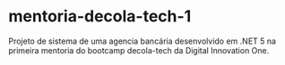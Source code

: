 # mentoria-decola-tech-1

Projeto de sistema de uma agencia bancária desenvolvido em .NET 5 na primeira mentoria do bootcamp decola-tech da Digital Innovation One.
